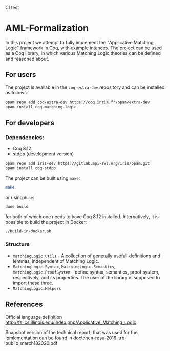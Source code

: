CI test

# AML-Formalization

In this project we attempt to fully implement the "Applicative Matching Logic" framework in Coq, with example intances.
The project can be used as a Coq library, in which various Matching Logic theories can be defined and reasoned about.

## For users

The project is available in the `coq-extra-dev` repository and can be installed as follows:
```sh
opam repo add coq-extra-dev https://coq.inria.fr/opam/extra-dev
opam install coq-matching-logic
```

## For developers

### Dependencies:
- Coq 8.12
- stdpp (development version)
```sh
opam repo add iris-dev https://gitlab.mpi-sws.org/iris/opam.git
opam install coq-stdpp
```

The project can be built using `make`:
```sh
make
```
or using `dune`:
```sh
dune build
```
for both of which one needs to have Coq 8.12 installed.
Alternatively, it is possible to build the project in Docker:
```sh
./build-in-docker.sh
```

### Structure

- `MatchingLogic.Utils` - A collection of generally usefull definitions and lemmas, independent of Matching Logic.
- `MatchingLogic.Syntax`, `MatchingLogic.Semantics`, `MatchingLogic.ProofSystem` -
  define syntax, semantics, proof system, respectively, and its properties.
  The user of the library is supposed to import these three.
- `MatchingLogic.Helpers`




## References

Official language definition http://fsl.cs.illinois.edu/index.php/Applicative_Matching_Logic

Snapshot version of the technical report, that was used for the ipmlementation can be found in doc\chen-rosu-2019-trb-public_march182020.pdf

